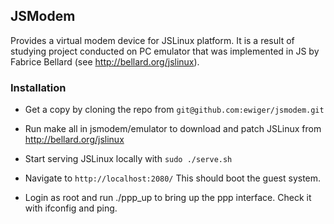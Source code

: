 ## JSModem

Provides a virtual modem device for JSLinux platform. It is a result of studying
project conducted on PC emulator that was implemented in JS by Fabrice Bellard 
(see http://bellard.org/jslinux). 

### Installation

* Get a copy by cloning the repo from `git@github.com:ewiger/jsmodem.git`

* Run make all in jsmodem/emulator to download and patch JSLinux from
  http://bellard.org/jslinux

* Start serving JSLinux locally with `sudo ./serve.sh`

* Navigate to `http://localhost:2080/` This should boot the guest system.

* Login as root and run ./ppp_up to bring up the ppp interface. Check it with
  ifconfig and ping.

